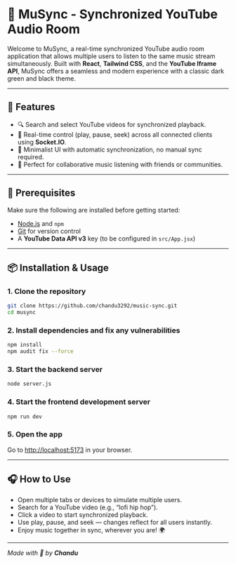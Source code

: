 # 🎵 MuSync - Synchronized YouTube Audio Room

Welcome to MuSync, a real-time synchronized YouTube audio room application that allows multiple users to listen to the same music stream simultaneously. Built with **React**, **Tailwind CSS**, and the **YouTube Iframe API**, MuSync offers a seamless and modern experience with a classic dark green and black theme.

---

## 🚀 Features

- 🔍 Search and select YouTube videos for synchronized playback.
- 🔁 Real-time control (play, pause, seek) across all connected clients using **Socket.IO**.
- 🎯 Minimalist UI with automatic synchronization, no manual sync required.
- 👥 Perfect for collaborative music listening with friends or communities.

---

## 🧰 Prerequisites

Make sure the following are installed before getting started:

- [Node.js](https://nodejs.org/) and `npm`
- [Git](https://git-scm.com/) for version control
- A **YouTube Data API v3** key (to be configured in `src/App.jsx`)

---

## 📦 Installation & Usage

### 1. Clone the repository

```bash
git clone https://github.com/chandu3292/music-sync.git
cd musync
```

### 2. Install dependencies and fix any vulnerabilities

```bash
npm install
npm audit fix --force
```

### 3. Start the backend server

```bash
node server.js
```

### 4. Start the frontend development server

```bash
npm run dev
```

### 5. Open the app

Go to [http://localhost:5173](http://localhost:5173) in your browser.

---

## 🎧 How to Use

- Open multiple tabs or devices to simulate multiple users.
- Search for a YouTube video (e.g., “lofi hip hop”).
- Click a video to start synchronized playback.
- Use play, pause, and seek — changes reflect for all users instantly.
- Enjoy music together in sync, wherever you are! 🌍

---

_Made with 💚 by **Chandu**_
